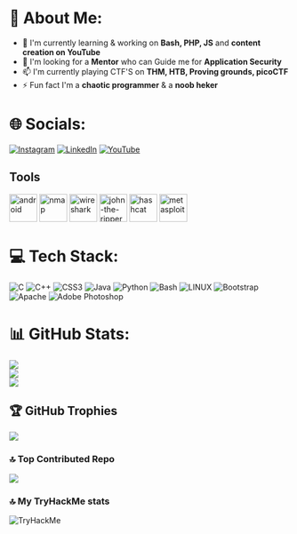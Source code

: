 # 💫 About Me:
- 🌱 I'm currently learning & working on **Bash, PHP, JS** and **content creation on YouTube** <br>
- 💬 I'm looking for a **Mentor** who can Guide me for **Application Security** <br>
- 📫 I'm currently playing CTF'S on **THM, HTB, Proving grounds, picoCTF** <br>
- ⚡ Fun fact I'm a **chaotic programmer** & a **noob heker**


# 🌐 Socials:
[![Instagram](https://img.shields.io/badge/Instagram-%23E4405F.svg?logo=Instagram&logoColor=white)](https://instagram.com/raunak_gupta.cpp) 
[![LinkedIn](https://img.shields.io/badge/LinkedIn-%230077B5.svg?logo=linkedin&logoColor=white)](https://www.linkedin.com/in/raunak-gupta-772408255) [![YouTube](https://img.shields.io/badge/YouTube-%23FF0000.svg?logo=YouTube&logoColor=white)](https://youtube.com/@Raunaks_Teaching) 

## Tools 
<p align="left">
  	<img src="https://image.spreadshirtmedia.com/image-server/v1/compositions/T1040A14PA2252PT32X45Y15D1048988355W3400H3400CxF36916%3AxFFFFFF/views/1,width=650,height=650,appearanceId=14,backgroundColor=ffffff/burp-suite-icon.jpg" alt="android" width="50" height="50"/>
  	<img src="https://nmap.org/images/nmap-logo-256x256.png" alt="nmap" width="50" height="50"/>
  	<img src="https://upload.wikimedia.org/wikipedia/commons/c/c6/Wireshark_icon_new.png" alt="wireshark" width="50" height="50"/>
  	<img src="https://github.com/V31L0x1/V31L0X1/assets/63537300/21c03dfd-00a4-45b5-a226-f0d87faa7f65" alt="john-the-ripper" width="50" height="50"/>
  	<img src="https://pbs.twimg.com/profile_images/1425873977327726596/XR0uNrj3_400x400.jpg" alt="hashcat" width="50" height="50"/>
  	<img src="https://play-lh.googleusercontent.com/PjfzpTbZMKywkKDtX1dLkzZroAZCLTwGrwIL3acVg_-DGeP4dYkKt_Z6R8bpaOReLQ" alt="metasploit" width="50" height="50"/>
  
</p>


# 💻 Tech Stack:
![C](https://img.shields.io/badge/c-%2300599C.svg?style=for-the-badge&logo=c&logoColor=white) 
![C++](https://img.shields.io/badge/c++-%2300599C.svg?style=for-the-badge&logo=c%2B%2B&logoColor=white) 
![CSS3](https://img.shields.io/badge/css3-%231572B6.svg?style=for-the-badge&logo=css3&logoColor=white) 
![Java](https://img.shields.io/badge/java-%23ED8B00.svg?style=for-the-badge&logo=java&logoColor=white) 
![Python](https://img.shields.io/badge/python-3670A0?style=for-the-badge&logo=python&logoColor=ffdd54) 
![Bash](https://rb.gy/8jjy3r)
![LINUX](https://img.shields.io/badge/Linux-FCC624?style=for-the-badge&logo=linux&logoColor=black)
![Bootstrap](https://img.shields.io/badge/bootstrap-%23563D7C.svg?style=for-the-badge&logo=bootstrap&logoColor=white)
![Apache](https://img.shields.io/badge/apache-%23D42029.svg?style=for-the-badge&logo=apache&logoColor=white) 
![Adobe Photoshop](https://img.shields.io/badge/adobephotoshop-%2331A8FF.svg?style=for-the-badge&logo=adobephotoshop&logoColor=white)



# 📊 GitHub Stats:
![](https://github-readme-stats.vercel.app/api?username=Raunaksplanet&theme=dark&hide_border=true&include_all_commits=false&count_private=false)<br/>
![](https://github-readme-streak-stats.herokuapp.com/?user=Raunaksplanet&theme=dark&hide_border=true)<br/>
![](https://github-readme-stats.vercel.app/api/top-langs/?username=Raunaksplanet&theme=dark&hide_border=true&include_all_commits=false&count_private=false&layout=compact)

## 🏆 GitHub Trophies
![](https://github-profile-trophy.vercel.app/?username=Raunaksplanet&theme=discord&no-frame=false&no-bg=false&margin-w=4)

### 🔝 Top Contributed Repo
![](https://github-contributor-stats.vercel.app/api?username=Raunaksplanet&limit=5&theme=dark&combine_all_yearly_contributions=true)

### 🔝 My TryHackMe stats
<img src="https://tryhackme-badges.s3.amazonaws.com/oreobiscuit656.png" alt="TryHackMe">
